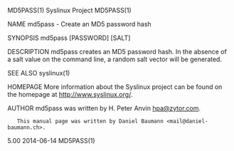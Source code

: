 MD5PASS(1)                                                       Syslinux Project                                                       MD5PASS(1)

NAME
       md5pass - Create an MD5 password hash

SYNOPSIS
       md5pass [PASSWORD] [SALT]

DESCRIPTION
       md5pass creates an MD5 password hash. In the absence of a salt value on the command line, a random salt vector will be generated.

SEE ALSO
       syslinux(1)

HOMEPAGE
       More information about the Syslinux project can be found on the homepage at <http://www.syslinux.org/>.

AUTHOR
       md5pass was written by H. Peter Anvin <hpa@zytor.com>.

       This manual page was written by Daniel Baumann <mail@daniel-baumann.ch>.

5.00                                                                2014-06-14                                                          MD5PASS(1)
